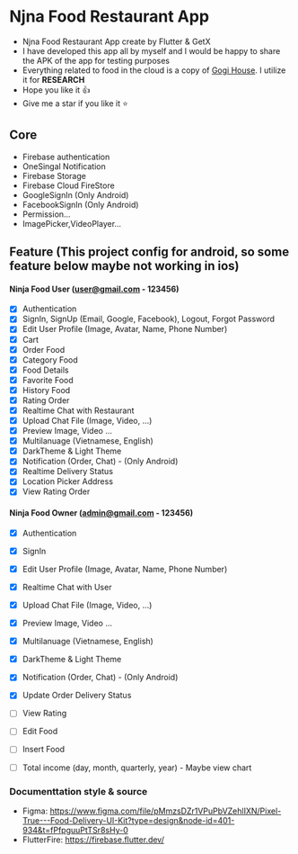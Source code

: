 # Njna Food Restaurant App

* Njna Food Restaurant App create by Flutter & GetX 
* I have developed this app all by myself and I would be happy to share the APK of the app for testing purposes
* Everything related to food in the cloud is a copy of [Gogi House](https://gogi.com.vn/thuc-don). I utilize it for **RESEARCH**
* Hope you like it 👍
* Give me a star if you like it ⭐


## Core
 - Firebase authentication
 - OneSingal Notification
 - Firebase Storage
 - Firebase Cloud FireStore
 - GoogleSignIn (Only Android)
 - FacebookSignIn (Only Android)
 - Permission...
 - ImagePicker,VideoPlayer...

## Feature (This project config for android, so some feature below maybe not working in ios)
#### Ninja Food User (user@gmail.com - 123456)
- [x] Authentication 
- [x] SignIn, SignUp (Email, Google, Facebook), Logout, Forgot Password
- [x] Edit User Profile (Image, Avatar, Name, Phone Number)
- [x] Cart
- [x] Order Food
- [x] Category Food
- [x] Food Details
- [x] Favorite Food
- [x] History Food
- [x] Rating Order
- [x] Realtime Chat with Restaurant
- [x] Upload Chat File (Image, Video, ...) 
- [x] Preview Image, Video ...
- [x] Multilanuage (Vietnamese, English)
- [x] DarkTheme & Light Theme
- [x] Notification (Order, Chat) - (Only Android)
- [x] Realtime Delivery Status
- [x] Location Picker Address
- [x] View Rating Order

#### Ninja Food Owner (admin@gmail.com - 123456)
- [x] Authentication 
- [x] SignIn
- [x] Edit User Profile (Image, Avatar, Name, Phone Number)
- [x] Realtime Chat with User
- [x] Upload Chat File (Image, Video, ...) 
- [x] Preview Image, Video ...
- [x] Multilanuage (Vietnamese, English)
- [x] DarkTheme & Light Theme
- [x] Notification (Order, Chat) - (Only Android)
- [x] Update Order Delivery Status
- [ ] View Rating 
- [ ] Edit Food
- [ ] Insert Food
- [ ] Total income (day, month, quarterly, year) - Maybe view chart 



### Documenttation style & source
- Figma: https://www.figma.com/file/pMmzsDZr1VPuPbVZehlIXN/Pixel-True---Food-Delivery-UI-Kit?type=design&node-id=401-934&t=fPfpguuPtTSr8sHy-0
- FlutterFire: https://firebase.flutter.dev/


